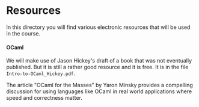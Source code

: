 # Resources

In this directory you will find various electronic resources that will
be used in the course.

#### OCaml

We will make use of Jason Hickey's draft of a book that was not
eventually published.  But it is still a rather good resource and it
is free.  It is in the file `Intro-to-OCaml_Hickey.pdf`.

The article "OCaml for the Masses" by Yaron Minsky provides a
compelling discussion for using languages like OCaml in real world
applications where speed and correctness matter.
